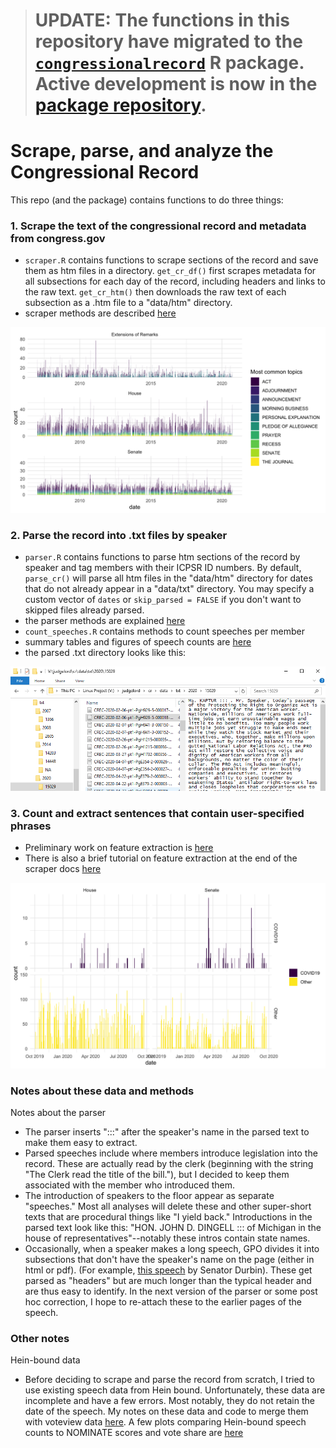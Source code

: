 > #  UPDATE: The functions in this repository have migrated to the [`congressionalrecord`](https://judgelord.github.io/congressionalrecord/)  R package. Active development is now in the [package repository](https://github.com/judgelord/congressionalrecord/).


# Scrape, parse, and analyze the Congressional Record 

This repo (and the package) contains functions to do three things:

### 1. Scrape the text of the congressional record and metadata from congress.gov

- `scraper.R` contains functions to scrape sections of the record and save them as htm files in a directory. `get_cr_df()` first scrapes metadata for all subsections for each day of the record, including headers and links to the raw text. `get_cr_htm()` then downloads the raw text of each subsection as a .htm file to a "data/htm" directory. 
- scraper methods are described [here](https://judgelord.github.io/cr/scraper.html)

![](docs/figs/cr_subtypes-1.png)

### 2. Parse the record into .txt files by speaker

- `parser.R` contains functions to parse htm sections of the record by speaker and tag members with their ICPSR ID numbers. By default, `parse_cr()` will parse all htm files in the "data/htm" directory for dates that do not already appear in a "data/txt" directory. You may specify a custom vector of `dates` or `skip_parsed = FALSE` if you don't want to skipped files already parsed.
- the parser methods are explained [here](https://judgelord.github.io/cr/speakers)
- `count_speeches.R` contains methods to count speeches per member
- summary tables and figures of speech counts are [here](https://judgelord.github.io/cr/summary.html)
- the parsed .txt directory looks like this:

![](figs/winstat.png)

### 3. Count and extract sentences that contain user-specified phrases

- Preliminary work on feature extraction is [here](https://judgelord.github.io/cr/features)  
- There is also a brief tutorial on feature extraction at the end of the scraper docs [here](https://judgelord.github.io/cr/scraper.html#Text_features)

![](docs/figs/covid-1.png)


### Notes about these data and methods

Notes about the parser

- The parser inserts ":::" after the speaker's name in the parsed text to make them easy to extract.
- Parsed speeches include where members introduce legislation into the record. These are actually read by the clerk (beginning with the string "The Clerk read the title of the bill."), but I decided to keep them associated with the member who introduced them. 
- The introduction of speakers to the floor appear as separate "speeches." Most all analyses will delete these and other super-short texts that are procedural things like "I yield back." Introductions in the parsed text look like this: "HON. JOHN D. DINGELL :::  of Michigan in the house of representatives"--notably these intros contain state names.
- Occasionally, when a speaker makes a long speech, GPO divides it into subsections that don't have the speaker's name on the page (either in html or pdf). (For example, [this speech](https://www.congress.gov/congressional-record/2020/12/17/senate-section/article/S7563-8) by Senator Durbin). These get parsed as "headers" but are much longer than the typical header and are thus easy to identify. In the next version of the parser or some post hoc correction, I hope to re-attach these to the earlier pages of the speech.


### Other notes 

Hein-bound data   

- Before deciding to scrape and parse the record from scratch, I tried to use existing speech data from Hein bound. Unfortunately, these data are incomplete and have a few errors. Most notably, they do not retain the date of the speech. My notes on these data and code to merge them with voteview data [here](https://judgelord.github.io/cr/member_data). A few plots comparing Hein-bound speech counts to NOMINATE scores and vote share are [here](https://judgelord.github.io/cr/speeches)
